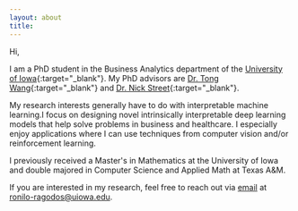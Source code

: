 ```yaml
---
layout: about
title: 
---
```


Hi,

I am a PhD student in the Business Analytics department of the [University of Iowa](https://tippie.uiowa.edu/about/business-analytics-department){:target="_blank"}. My PhD advisors are [Dr. Tong Wang](https://som.yale.edu/faculty-research/faculty-directory/tong-wang){:target="_blank"} and [Dr. Nick Street](https://tippie.uiowa.edu/people/nick-street){:target="_blank"}. 

My research interests generally have to do with interpretable machine learning.I focus on designing novel intrinsically interpretable deep learning models that help solve problems in business and healthcare. I especially enjoy applications where I can use techniques from computer vision and/or reinforcement learning. 

I previously received a Master's in Mathematics at the University of Iowa and double majored in Computer Science and Applied Math at Texas A&M.

If you are interested in my research, feel free to reach out via [email](mailto:ronilo-ragodos@uiowa.edu) at ronilo-ragodos@uiowa.edu.
